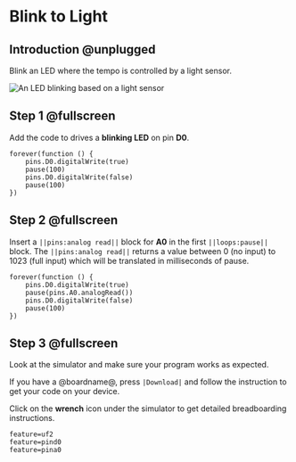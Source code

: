 # Blink to Light

## Introduction @unplugged

Blink an LED where the tempo is controlled by a light sensor.

![An LED blinking based on a light sensor](/static/projects/analog-io/blink-to-light/gallery.gif)

## Step 1 @fullscreen

Add the code to drives a **blinking LED** on pin **D0**.

```blocks
forever(function () {
    pins.D0.digitalWrite(true)
    pause(100)
    pins.D0.digitalWrite(false)
    pause(100)
})
```

## Step 2 @fullscreen

Insert a ``||pins:analog read||`` block for **A0** in the first ``||loops:pause||`` block.
The ``||pins:analog read||`` returns a value between 0 (no input) to 1023 (full input) which will be translated in milliseconds of pause.

```blocks
forever(function () {
    pins.D0.digitalWrite(true)
    pause(pins.A0.analogRead())
    pins.D0.digitalWrite(false)
    pause(100)
})
```

## Step 3 @fullscreen

Look at the simulator and make sure your program works as expected. 

If you have a @boardname@, press ``|Download|`` and follow the instruction to get your code on your device.

Click on the **wrench** icon under the simulator to get detailed breadboarding instructions.

```config
feature=uf2
feature=pind0
feature=pina0
```